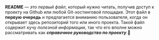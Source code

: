 **README** — _это первый файл_, который нужно читать, получив доступ к проекту на Github или любой Git-хостинговой
площадке. Этот файл в **первую очередь** и предлагается вниманию пользователя, когда он открывает здесь
репозиторий того или иного проекта. Такой файл содержит кучу _полезной информации_, так что его вполне можно
рассматривать как ***справочное руководство по проекту***.🤟
